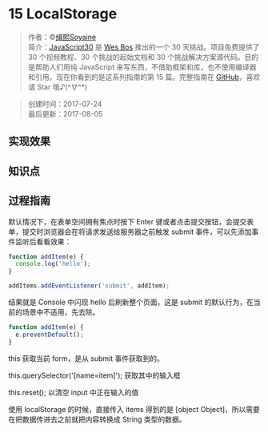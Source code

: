 # 15 LocalStorage

> 作者：©[缉熙Soyaine](https://github.com/soyaine)  
> 简介：[JavaScript30](https://javascript30.com) 是 [Wes Bos](https://github.com/wesbos) 推出的一个 30 天挑战。项目免费提供了 30 个视频教程、30 个挑战的起始文档和 30 个挑战解决方案源代码。目的是帮助人们用纯 JavaScript 来写东西，不借助框架和库，也不使用编译器和引用。现在你看到的是这系列指南的第 15 篇。完整指南在 [GitHub](https://github.com/soyaine/JavaScript30)，喜欢请 Star 哦♪(^∇^*)

> 创建时间：2017-07-24    
最后更新：2017-08-05

## 实现效果
## 知识点
## 过程指南

默认情况下，在表单空间拥有焦点时按下 Enter 键或者点击提交按钮，会提交表单，提交时浏览器会在将请求发送给服务器之前触发 submit 事件，可以先添加事件监听后看看效果：
```js
function addItem(e) {
  console.log('hello');
}

addItems.addEventListener('submit', addItem);
```
结果就是 Console 中闪现 hello 后刷新整个页面，这是 submit 的默认行为，在当前的场景中不适用，先去除。
```js
function addItem(e) {
  e.preventDefault();
}
```


this 获取当前 form，是从 submit 事件获取到的。

this.querySelector('[name=item]'); 获取其中的输入框

this.reset(); 
以清空 input 中正在输入的值

使用 localStorage 的时候，直接传入 items 得到的是 [object Object]，所以需要在把数据传进去之前就把内容转换成 String 类型的数据。